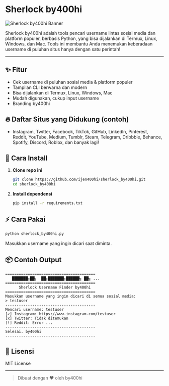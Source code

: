 # Sherlock by400hi

![Sherlock by400hi Banner](https://user-images.githubusercontent.com/placeholder/banner-by400hi.png)

Sherlock by400hi adalah tools pencari username lintas sosial media dan platform populer, berbasis Python, yang bisa dijalankan di Termux, Linux, Windows, dan Mac. Tools ini membantu Anda menemukan keberadaan username di puluhan situs hanya dengan satu perintah!

---

## ✨ Fitur
- Cek username di puluhan sosial media & platform populer
- Tampilan CLI berwarna dan modern
- Bisa dijalankan di Termux, Linux, Windows, Mac
- Mudah digunakan, cukup input username
- Branding by400hi

## 🔥 Daftar Situs yang Didukung (contoh)
- Instagram, Twitter, Facebook, TikTok, GitHub, LinkedIn, Pinterest, Reddit, YouTube, Medium, Tumblr, Steam, Telegram, Dribbble, Behance, Spotify, Discord, Roblox, dan banyak lagi!

## 🚀 Cara Install
1. **Clone repo ini**
   ```bash
   git clone https://github.com/ijen400hi/sherlock_by400hi.git
   cd sherlock_by400hi
   ```
2. **Install dependensi**
   ```bash
   pip install -r requirements.txt
   ```

## ⚡ Cara Pakai
```bash
python sherlock_by400hi.py
```
Masukkan username yang ingin dicari saat diminta.

## 📦 Contoh Output
```
========================================
   ███████╗██╗  ██╗███████╗██████╗ ██╗ ...
========================================
      Sherlock Username Finder by400hi
========================================
Masukkan username yang ingin dicari di semua sosial media:
> testuser
----------------------------------------
Mencari username: testuser
[✓] Instagram: https://www.instagram.com/testuser
[x] Twitter: Tidak ditemukan
[!] Reddit: Error ...
----------------------------------------
Selesai. by400hi
----------------------------------------
```

## 📝 Lisensi
MIT License

---

> Dibuat dengan ❤️ oleh by400hi 